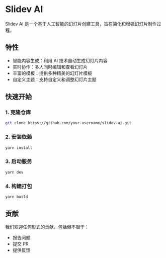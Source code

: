 # Slidev AI

Slidev AI 是一个基于人工智能的幻灯片创建工具，旨在简化和增强幻灯片制作过程。

## 特性

- 智能内容生成：利用 AI 技术自动生成幻灯片内容
- 实时协作：多人同时编辑和查看幻灯片
- 丰富的模板：提供多种精美的幻灯片模板
- 自定义主题：支持自定义和调整幻灯片主题

## 快速开始

### 1. 克隆仓库

```bash
git clone https://github.com/your-username/slidev-ai.git
```

### 2. 安装依赖

```bash
yarn install
```

### 3. 启动服务

```bash
yarn dev
```

### 4. 构建打包

```bash
yarn build
```

## 贡献

我们欢迎任何形式的贡献，包括但不限于：

- 报告问题
- 提交 PR
- 提供反馈

